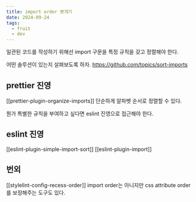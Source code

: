 ```yaml
---
title: import order 뽀개기
date: 2024-09-24
tags:
  - fruit
  - dev
---
```

일관된 코드를 작성하기 위해선 import 구문을 특정 규칙을 갖고 정렬해야 한다.

어떤 솔루션이 있는지 살펴보도록 하자.
https://github.com/topics/sort-imports

## prettier 진영

[[prettier-plugin-organize-imports]]
단순하게 알파벳 순서로 정렬할 수 있다.

뭔가 특별한 규칙을 부여하고 싶다면 eslint 진영으로 접근해야 한다.

## eslint 진영

[[eslint-plugin-simple-import-sort]]
[[eslint-plugin-import]]

## 번외

[[stylelint-config-recess-order]]
import order는 아니지만 css attribute order를 보장해주는 도구도 있다.

